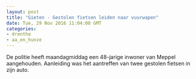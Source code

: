 ```yaml
---
layout: post
title: "Gieten - Gestolen fietsen leiden naar vuurwapen"
date: Tue, 29 Nov 2016 11:04:00 GMT
categories: 
- drenthe 
- aa_en_hunze 
---
```


De politie heeft maandagmiddag een 48-jarige inwoner van Meppel aangehouden. Aanleiding was het aantreffen van twee gestolen fietsen in zijn auto.
